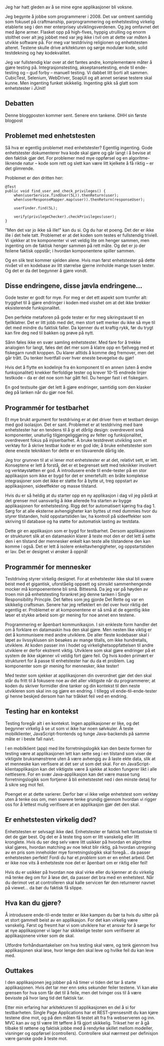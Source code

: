 Jeg har hatt gleden av å se mine egne applikasjoner bli voksne.

Jeg begynte å jobbe som programmerer i 2008. Det var omtrent samtidig som fokuset på craftmanship, parprogrammering og enhetstesting virkelig etablerte seg i den mer enterprisey utviklingsverdenen. Og jeg omfavnet det med åpne armer. Flasket opp på high-fives, hyppig utrulling og enorm stolthet over alt jeg jobbet med var jeg ikke i tvil om at dette var _måten_ å utvikle software på. For meg var testdriving religionen og enhetstesten alteret. Testene skulle drive arkitekturen og sørge modulær kode, solid testdekning og høy kodekvalitet.

Jeg var fullstendig klar over at det fantes andre, komplementære måter å gjøre testing på. Integrasjonstesting, akseptansetesting, ende til ende-testing og – gud forby – manuell testing. Vi dabbet litt borti alt sammen. CubicTest, Selenium, WebDriver, SoapUI og alt annet seriøse testere skal kunne. Men ingenting funket skikkelig. Ingenting gikk så glatt som enhetstester i JUnit!

Debatten
--------

Denne bloggposten kommer sent. Senere enn tankene.
DHH sin første blogpost

Problemet med enhetstesten
--------------------------

Så hva er egentlig problemet med enhetstester? Egentlig ingenting. Gode enhetstester dokumenterer hva kode skal gjøre og går langt i å bevise at den faktisk gjør det. For problemer med mye oppførsel og en algoritme-liknende natur – kode som rett og slett kan være litt kjelkete å få riktig – er det glimrende.

Problemet er den dritten her:

    @Test
    public void find_user_and_check_privileges() {
        when(userService.findUser(5L)).thenReturn(user);
        when(userResponseMapper.map(user)).thenReturn(responseUser);

        userFinder.find(5L);

        verify(privilegeChecker).checkPrivileges(user);
    }

"Men det var jo ikke så ille!" kan du si. Og du har et poeng. Det der er ikke ille i det hele tatt. Problemet er at det koden som testes er fullstendig triviell. Vi sjekker at tre komponenter vi vet veldig lite om henger sammen, men ingenting om de faktisk henger sammen på rett måte. Og det er jo der feilene faktisk oppstår; i hvordan komponentene spiller sammen.

Og en slik test kommer sjelden alene. Hvis man først enhetstester på dette nivået vil en kodebase av litt størrelse gjerne innholde mange tusen tester. Og det er da det begynner å gjøre vondt.

Disse endringene, disse jævla endringene…
-----------------------------------------

Gode tester er godt for mye. For meg er det ett aspekt som trumfer alt: trygghet til å gjøre endringer i koden med visshet om at det ikke brekker eksisterende funksjonalitet.

Den perfekte metaforen på gode tester er for meg sikringstauet til en fjellklatrer. Det er litt jobb med det, men stort sett merker du ikke så mye til det med mindre du faktisk faller. Da kjenner du et kraftig rykk, før du trygt kan fire deg ned til bakken og prøve på nytt.

Sånn føles ikke en svær samling enhetstester. Med fare for å trekke analogien for langt, føles det det mer som å klatre opp en fjellvegg med et fiskegarn rundt kroppen. Du klarer alltids å komme deg fremover, men det går trått. Du tenker hvertfall over hver eneste bevegelse du gjør!

Hvis det å flytte en kodelinje fra én komponent til en annen (uten å endre funksjonalitet) knekker flerfoldige tester og krever 10-15 endrede linjer testkode – da er det noe som har gått feil. Du henger fast i et fiskegarn.

En god testsuite gjør det lett å gjøre endringer, samtidig som den klasker deg på lanken når du gjør noe feil.

Programmér for testbarhet
-------------------------
Et mye brukt argument for testdriving er at det driver frem et testbart design med god isolasjon. Det er sant. Problemet er at testdriving med bare enhetstester har en tendens til å gi et _dårlig_ design: overdrevent små komponenter, unaturlig tilgjengeliggjøring av felter og funksjonalitet, overdrevent fokus på injiserbarhet. Å bruke testdrevet utvikling som et verktøy for å skrive testbar kode er en god ide; å bruke enhetstester som dene eneste teknikken for dette er en tilsvarende dårlig ide.

Jeg tror grunnen til at vi lener mot enhetstester er at det, relativt sett, er lett. Konseptene er lett å forstå, det er et begrenset sett med teknikker involvert og verktøystøtten er god. Å introdusere ende til ende-tester på en stor applikasjon som ikke er bygd for det er smertefullt: en bråte komplekse integrasjoner som det ikke er støtte for å bytte ut, treg oppstart av applikasjonen, sideeffekter og masse tilstand.

Hvis du er så heldig at du starter opp en ny applikasjon i dag vil jeg påstå at det grenser mot uansvarlig å ikke allerede fra starten av bygge applikasjonen for enhetstesting. Rigg det for automatisert kjøring fra dag 1. Sørg for at alle eksterne avhengigheter kan byttes ut med dummies hvor du styrer tilstanden, hold oppstartstiden lav, ha kontroll på sideeffekter som skriving til database og ha støtte for automatisk lasting av testdata.

Dette gir en applikasjon som er bygd for testbarhet. Dersom applikasjonen er strukturert slik at en datamaskin klarer å teste mot den er det lett å sette den i en tilstand der mennesker enkelt kan teste alle tilstandene den kan komme i også. Det er lett å isolere enkeltavhengigheter, og oppstartstiden er lav. Det er designet vi ønsker å oppnå!


Programmér for mennesker
------------------------
Testdriving styrer virkelig designet. For at enhetstester ikke skal bli svære beist med et gigantisk, uforståelig oppsett og sinnsikt sammenhengende mocker må kompoenentene bli små. Bittesmå.
Da jeg var på høyden av troen min på enhetstesting forankret jeg denne tanken i Single Responsibility Princple. Det føltes som jeg gjorde Det Rette og var en skikkelig craftsman. Senere har jeg reflektert en del over hvor riktig det egentlig er. Problemet er at komponentene er så små at de egentlig ikke løser et stykke arbeid som gir mening for noe annet enn testene.

Programmering er åpenbart kommunikasjon. I sin enkleste form handler det om å forklare en datamaskin hva den skal gjøre. Men nesten like viktig er det å kommunisere med andre utviklere. De aller fleste kodebaser skal i løpet av livssyklusen sin besøkes av mange titalls, om ikke hundretalls, utviklere. At koden passer inn i hodet og virkelighetsoppfattelsen til andre utviklere er derfor ekstremt viktig. Utviklere som skal gjøre endringer på et system de ikke skjønner vil veldig fort gjøre feil. Og hvis koden primært er strukturert for å passe til enhetstester har du da et problem. Lag komponenter som gir mening for mennesker, ikke tester!

Med tester som sjekker at applikasjonen din overordnet gjør det den skal står du fritt til å fokusere noe av det aller viktigste når du programmerer; at koden du skriver formidler dine tanker og din kontekst til den neste utvikleren som skal inn og gjøre en endring. I tillegg vil ende-til-ende-tester gi henne beskjed dersom han har tråkket feil ved en endring.

Testing har en kontekst
----------------------
Testing foregår alt i en kontekst. Ingen applikasjoner er like, og det begynner virkelig å se ut som vi ikke har noen sølvkuler. Å teste mobilklienter, JavaScript-frontends og tunge Java-backends på samme måte er i beste fall naivt.

I en mobilklient (app) med lite forretningslogikk kan den beste formen for testing være at applikasjonen lett kan sette seg i en tilstand som viser de viktigste bruksmønstrene uten å være avhengig av å laste ekte data, slik at et menneske kan verfisere at det ser ut som det skal. For en JavaScript-klientapplikasjon kan det viktigste være å sjekke at koden fungerer likt i alle nettlesere. For en svær Java-applikasjon kan det være masse tung forretningslogikk som fortjener å bli enhetstestet ned i den minste detalj for å sikre seg mot feil.

Poenget er at dette varierer. Derfor bør vi ikke velge enhetstest som verktøy uten å tenke oss om, men snarere tenke grundig gjennom hvordan vi rigger oss for å lettest mulig verifisere at en applikasjon gjør det den skal.

Er enhetstesten virkelig død?
-----------------------------
Enhetstesten er selvsagt ikke død. Enhetstester er faktisk helt fantastiske til det de gjør best. Og det er å teste ting som er litt vanskelig eller litt kronglete. Hvis du ser deg selv være litt usikker på hvordan en algoritme skal gjøres, hvordan matching av noe tekst blir riktig, på hvordan utregning av en pris som inneholder mye forretningslogikk skal foregå… da passer enhetstesten perfekt! Fordi du har et _problem_ som er en enhet arbeid. Det er ikke noe vits å enhetsteste noe det er åpenbart om er riktig eller feil!

Hvis du er usikker på hvordan noe skal virke eller du kjenner at du virkelig må tenke deg om for å løse det, da passer det bra med en enhetstest. Når du derimot vet at controlleren skal kalle servicen før den returnerer navnet på viewet… da bør du faktisk få slippe.

Hva kan du gjøre?
-----------------
Å introdusere ende-til-ende tester er ikke kampen du bør ta hvis du sitter på et stort gammelt beist av en applikasjon. For det kan virkelig være vanskelig. Først og fresmt har vi som utviklere har et ansvar for å sørge for at nye applikasjoner vi lager har skikkelige tester som verifiserer at applikasjonene virker som de skal.

Utfordre forhåndsantakelser om hva testing skal være, og tenk gjennom hva applikasjonen skal løse, hvor lenge den skal leve og hvilke feil du kan leve med.


Outtakes
--------

I den applikasjonen jeg jobber på nå timer vi tiden det tar å starte applikasjonen. Hvis det tar mer enn seks sekunder feiler testene. Vi kan øke grensen for hva som får det til å feile, men det tvinger oss til å være bevisste på hvor lang tid det faktisk tar.

Etter min erfaring har arkitekturen til applikasjonen en del å si for testbarheten. Single Page Applications har et REST-grensesnitt du kan kjøre testene dine mot, og på den måten få testet alt fra fra webserveren og inn. MVC kan av og til være litt tøffere å få gjort skikkelig. Trikset her er å gå tilbake til røttene og faktisk jobbe med å rendyrke skillet mellom modeller, visninger og oppførsel (controllers). Controllere skal nærmest per definisjon være ganske gode å teste mot.